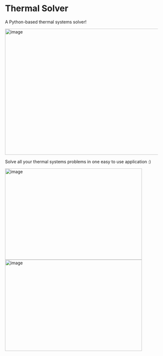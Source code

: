 # Thermal Solver
A Python-based thermal systems solver!

<img width="623" height="416" alt="image" src="https://github.com/user-attachments/assets/4feb9449-b3e5-4c7c-9463-d8c32df84218" />

Solve all your thermal systems problems in one easy to use application :)

<img width="451" height="301" alt="image" src="https://github.com/user-attachments/assets/013670dc-909d-4ff7-9e92-9227c7f25395" />
<img width="451" height="301" alt="image" src="https://github.com/user-attachments/assets/a32daac0-cc70-4077-8a2f-55a0703e31a5" />
